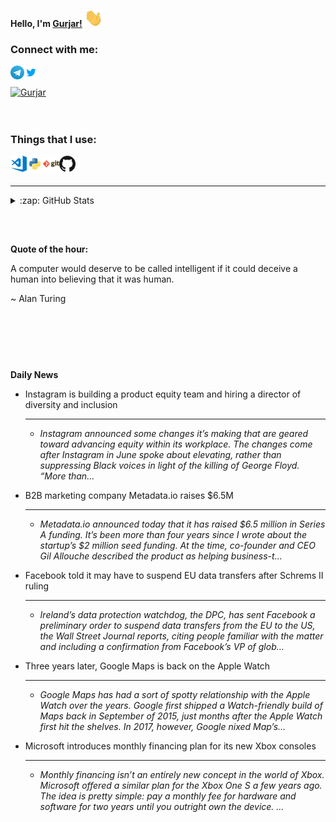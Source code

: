#### Hello, I'm [Gurjar!](https://GurjarKing.github.io) <img src="https://raw.githubusercontent.com/ABSphreak/ABSphreak/master/gifs/Hi.gif" width="30px"></h2>


### Connect with me:

[<img align="left" alt="Gurjar | Telegram" width="22px" src="https://raw.githubusercontent.com/github/explore/80688e429a7d4ef2fca1e82350fe8e3517d3494d/topics/telegram/telegram.png" />][Telegram]
[<img align="left" alt="Gurjar | Twitter" width="22px" src="https://raw.githubusercontent.com/github/explore/80688e429a7d4ef2fca1e82350fe8e3517d3494d/topics/twitter/twitter.png" />][Twitter]
<br >
<br >
<a href="https://github.com/GurjarKing"><img src="https://komarev.com/ghpvc/?username=GurjarKing" alt="Gurjar" /></a> <br />
<br />
<br />
<!-- <br >

![](https://visitor-badge.glitch.me/badge?page_id=GurjarKing)

<br /> -->

### Things that I use:

[<img align="left" alt="Visual Studio Code" width="26px" src="https://raw.githubusercontent.com/github/explore/80688e429a7d4ef2fca1e82350fe8e3517d3494d/topics/visual-studio-code/visual-studio-code.png" />][VSCode]
[<img align="left" alt="Python" width="26px" src="https://raw.githubusercontent.com/github/explore/80688e429a7d4ef2fca1e82350fe8e3517d3494d/topics/python/python.png" />][Python]
[<img align="left" alt="Git" width="26px" src="https://raw.githubusercontent.com/github/explore/80688e429a7d4ef2fca1e82350fe8e3517d3494d/topics/git/git.png" />][Git]
[<img align="left" alt="GitHub" width="26px" src="https://raw.githubusercontent.com/github/explore/78df643247d429f6cc873026c0622819ad797942/topics/github/github.png" />][Github]

<br />
<br />

---
<details>
  <summary>:zap: GitHub Stats</summary>

<img align="left" alt="Gurjar's Github Stats" src="https://github-readme-stats.vercel.app/api?username=GurjarKing&show_icons=true&hide_border=true&count_private=true&include_all_commit=true&theme=algolia" />

</details>

<!-- ### 🔔 My latest tweet
<a href="https://twitter.com/Gurjar_King43" target="_blank">
	<img src="https://github.com/GurjarKing/GurjarKing/raw/master/tweet.png" width="70%" align="center" alt="Click to view on Twitter" title="My latest tweet, as an image"/>
</a> -->
<br>

<pre>

</pre>

**Quote of the hour:**

A computer would deserve to be called intelligent if it could deceive a human into believing that it was human.

~ Alan Turing
<pre>

</pre>
<br>
<pre>


</pre>
<strong>Daily News</strong>
  
  - Instagram is building a product equity team and hiring a director of diversity and inclusion
     <hr/>
     
      - *Instagram announced some changes it’s making that are geared toward advancing equity within its workplace. The changes come after Instagram in June spoke about elevating, rather than suppressing Black voices in light of the killing of George Floyd. “More than…*
     
  - B2B marketing company Metadata.io raises $6.5M
      <hr/>
      
      - *Metadata.io announced today that it has raised $6.5 million in Series A funding. It’s been more than four years since I wrote about the startup’s $2 million seed funding. At the time, co-founder and CEO Gil Allouche described the product as helping business-t…*
      
  - Facebook told it may have to suspend EU data transfers after Schrems II ruling
      <hr/>
      
      - *Ireland’s data protection watchdog, the DPC, has sent Facebook a preliminary order to suspend data transfers from the EU to the US, the Wall Street Journal reports, citing people familiar with the matter and including a confirmation from Facebook’s VP of glob…*
      
  - Three years later, Google Maps is back on the Apple Watch
      <hr/>
      
      - *Google Maps has had a sort of spotty relationship with the Apple Watch over the years. Google first shipped a Watch-friendly build of Maps back in September of 2015, just months after the Apple Watch first hit the shelves. In 2017, however, Google nixed Map’s…*
       
  - Microsoft introduces monthly financing plan for its new Xbox consoles
      <hr/>
       
       - *Monthly financing isn’t an entirely new concept in the world of Xbox. Microsoft offered a similar plan for the Xbox One S a few years ago. The idea is pretty simple: pay a monthly fee for hardware and software for two years until you outright own the device. …*
      

<br />

[VSCode]: https://code.visualstudio.com/
[Python]: https://www.python.org/
[Git]: https://git-scm.com/
[Github]: https://github.com/
[Telegram]: https://t.me/Gurjar_King/
[Twitter]: https://twitter.com/Gurjar_King43/
